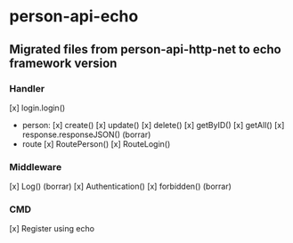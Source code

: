 # person-api-echo

## Migrated files from person-api-http-net to echo framework version

### Handler
[x] login.login()
- person:
    [x] create()
    [x] update()
    [x] delete()
    [x] getByID()
    [x] getAll()
[x] response.responseJSON() (borrar)
- route
    [x] RoutePerson()
    [x] RouteLogin()

### Middleware
[x] Log() (borrar)
[x] Authentication()
[x] forbidden() (borrar)

### CMD
[x] Register using echo